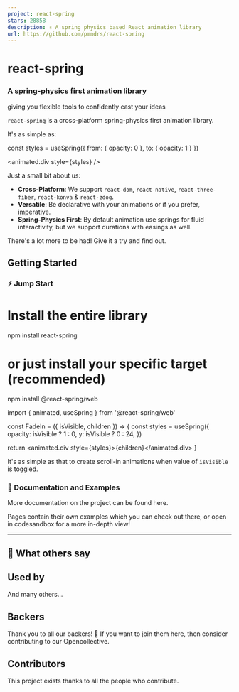 ```yaml
---
project: react-spring
stars: 28858
description: ✌️ A spring physics based React animation library
url: https://github.com/pmndrs/react-spring
---
```


  

react-spring
============

### A spring-physics first animation library  
giving you flexible tools to confidently cast your ideas

  

  

`react-spring` is a cross-platform spring-physics first animation library.

It's as simple as:

const styles \= useSpring({
  from: {
    opacity: 0
  },
  to: {
    opacity: 1
  }
})

<animated.div style\={styles} /\>

Just a small bit about us:

-   **Cross-Platform**: We support `react-dom`, `react-native`, `react-three-fiber`, `react-konva` & `react-zdog`.
-   **Versatile**: Be declarative with your animations or if you prefer, imperative.
-   **Spring-Physics First**: By default animation use springs for fluid interactivity, but we support durations with easings as well.

There's a lot more to be had! Give it a try and find out.

Getting Started
---------------

### ⚡️ Jump Start

# Install the entire library
npm install react-spring
# or just install your specific target (recommended)
npm install @react-spring/web

import { animated, useSpring } from '@react-spring/web'

const FadeIn \= ({ isVisible, children }) \=> {
  const styles \= useSpring({
    opacity: isVisible ? 1 : 0,
    y: isVisible ? 0 : 24,
  })

  return <animated.div style\={styles}\>{children}</animated.div\>
}

It's as simple as that to create scroll-in animations when value of `isVisible` is toggled.

### 📖 Documentation and Examples

More documentation on the project can be found here.

Pages contain their own examples which you can check out there, or open in codesandbox for a more in-depth view!

* * *

📣 What others say
------------------

Used by
-------

And many others...

Backers
-------

Thank you to all our backers! 🙏 If you want to join them here, then consider contributing to our Opencollective.

Contributors
------------

This project exists thanks to all the people who contribute.
